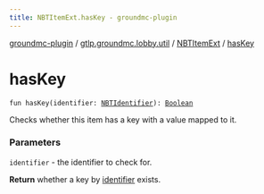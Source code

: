 ```yaml
---
title: NBTItemExt.hasKey - groundmc-plugin
---
```


[groundmc-plugin](../../index.html) / [gtlp.groundmc.lobby.util](../index.html) / [NBTItemExt](index.html) / [hasKey](.)

# hasKey

`fun hasKey(identifier: `[`NBTIdentifier`](../../gtlp.groundmc.lobby.enums/-n-b-t-identifier/index.html)`): `[`Boolean`](https://kotlinlang.org/api/latest/jvm/stdlib/kotlin/-boolean/index.html)

Checks whether this item has a key with a value mapped to it.

### Parameters

`identifier` - the identifier to check for.

**Return**
whether a key by [identifier](has-key.html#gtlp.groundmc.lobby.util.NBTItemExt$hasKey(gtlp.groundmc.lobby.enums.NBTIdentifier)/identifier) exists.

